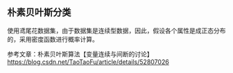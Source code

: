 朴素贝叶斯分类
------------
使用鸢尾花数据集，由于数据集是连续型数据，因此，假设各个属性是成正态分布的，采用密度函数进行概率计算。

参考文章：朴素贝叶斯算法【变量连续与间断的讨论】https://blog.csdn.net/TaoTaoFu/article/details/52807026
